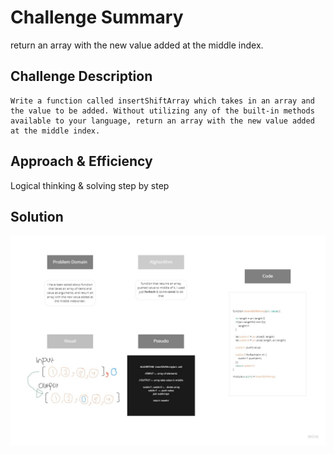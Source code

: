 # Challenge Summary

 return an array with the new value added at the middle index.

## Challenge Description
```
Write a function called insertShiftArray which takes in an array and the value to be added. Without utilizing any of the built-in methods available to your language, return an array with the new value added at the middle index.

```

## Approach & Efficiency

Logical thinking & solving step by step 

## Solution

![whiteboard](../../assets/images/array-shift.jpg)

